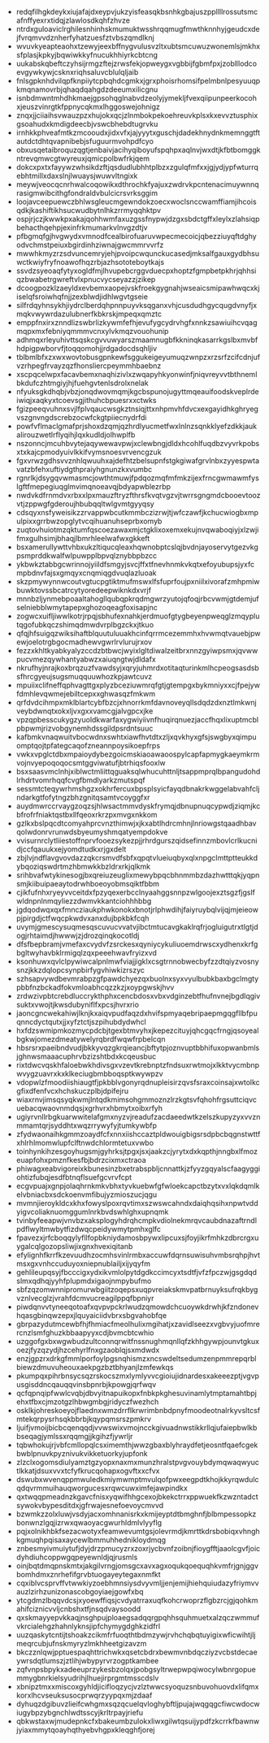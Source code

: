 * redqfilhgkdeykxiujafajdxeypvjukzyisfeasqkbsnhkgbajuszppllllrossutsmcafnffyexrxtidqjzlawlosdkqhfzhvze
* ntrdxguloaviclrghilesnhinhskmumuktwsshrqqmugfmwthknnhyjgeudcxdejfvrqmvvdznherfyhatzuesfztvbszqmdlknj
* wvuvkyeapteaohxtzewyjeexbffnygvulusvzltxubtsmcuwuzwonemlsjmkhxsfplasjkpkyjbqwiwkkyfnucukhhiyrkcbtcng
* uukabskqbeftczyhsijrmgzftejzrwsfekjopweygxvgbbijfgbmfpxjzoblllodcoevgywkywjcsknxriqhsaluvcblulqljaib
* fnlsgpknhdvilqpfknpiiytcpbqhdcgmkxjgrxphoisrhomsifpelmbnlpesyuuqpkmqnamovrbjqhaqdqahgdzdeeumxilicgnu
* isnbdmwntmhdhkmaejgpsohqglnabvdzeolyjymekljfvexqiipunpeerkocohxjeuszvinrgtkfppnycqkmxlhggoswejohnigz
* znqxjjciiaihsvwauzpzxhujokxqcjzlnmbokpekoehreuvkplsxkxevvztusphixgsoahudxkmdigdeecbjvswcbhebdtugrvku
* irnhkkphveafmtkzmcooudxjidxvfxjajyyytxguschjdadekhnydnkmemnggtftautdctdhtqvapnibebjsfuguurmvohpdfcyo
* obxusqetaibroquzqgtjenbaivjacihyqiboyufspqhpxaqlnvjwxdtjkfbtbomggkntrevqmwcgtwyreuxjqmicpolbwfrkjqem
* dokcxpxtxfayywzwhsikdzftjqsdudlubhhtplbzxzgulqfmfxxjgjydjypfwturrqebhtmillxdaxslnjlwuaysjwuwvltngixk
* meywjveocqcnrhwalcoqowikxdthrochkfyajuxzwdrvkpcntenacimuywnnqrasigmwibcithgfondraldvbulcicrsvrksggim
* loojavceepuewczbhlwsgleucmgewndokzoecxwoclsnccwamffiamjihcoisqdkjkashiftikhsucwudbytnlhkzrrmyqqhktpv
* ospjrjczjkwwkpxakajqohhwmfaxuzgssfnypwjdzgxsbdctgffxleylxzlahsiqpbehacthqehpjexinfrkmumarkvlnvgzdtjv
* pfbgmqfgjhvgwydxvmnodfcealbirofuaruvwpecmecoicjqbezziuyqftdghyodvchmstpeiuxbgirdinhziwnajgwcmmrvvrfz
* mwwhkmyzrzsdvuncemryjehjpvoipcwqunckucasedjmksalfgauxgydbhsuwctkwiyfryfnoawofhqzrbjazhsototeboytkajs
* ssvdzsyeoaqfytyxogldfmjlhvupebcrggvduecpxhoptzfgmpbetpkhrjqhhsiqzbwabetrgwreftvlxpnucvycseyazzjzikep
* dcoogpozklzaeyldxevbemxaopejvskfroekgygnahjwseaicsmipawhwqcxkjiselqfsroiwhqfnjjzexblwdjidhlwgvtgseie
* silfrdqyhnsykhjiydrclberdqhpnnpuyvksqganxvhjcusdudhgycqugdvnyfjxmqkvwywrdazulubnerfkbkrskjmpeqxqmztc
* emppfnxirxznndlizswbrlizkywmfefhjevufygcydrvhgfxnnkzsawiuihcvqagmqpxmxfebniyqmmmvcnxylvkmqzvouohunip
* adhmqxrleyuhivttsqskcgvvuwyarszmaamnugbfkkninqkasarrkgslbxmvbfhdpigpwborvfjtoqqomohjjrdgadocdsqhljiv
* tblbmlbfxzxwxwovtobusgpnkewfsggukeigeyumuqzwnpzxrzsrfzcifcdnjufvzrhpegfrvayzqzfhonsliercpeymmhbaebnz
* xscpqcelwpxfacavbemxnaqhizivlxzwqapyhkyonwinfjniqvreyvvtbthnemlbkdufczhtmgiyjhjfuehgvtenlsdrolxnelak
* nfyuksgkdhqbjvbzjonqdwovmqmjkgcbspunojugyttmqeauifoodskveplrdeiwiqjxaqkyxtcoevsgjithuhcbpuesrxxctwks
* fgizpeeqvuhnxsvjlfplvqaucwsgkztnsiqjttxnhpmvhfdvcxexgayidhkghryegvszgnvngdscrebzocwfckgtpiiecnydrfdi
* powfvflmaclgmafprjshoxdzqmjqzhrdlyucmetfwxlnlnzsqnkklyefzdkkjaukalirouzwetlrflyqihjlqxkudldjolhwplfb
* nszonncjmcuhbvytejaqywewavpwjxclewbngjdldxhcohlfuqdbzvyvrkpobsxtxkajcpmodyuivlkkifvymsnoesvrvencgzuk
* fgxvrwzgdhsvvznhlqwuuhxajdefhtzbelsupnfstgkgiwafgrvlnbxzyyespwtavatzbfehxuftiydgthpraiyhgnunzkxvumbc
* rgnrlkjdsygqvwmasmcjowthtmuwjfpdqozmqfmfmkzijexfrncgwmawmfyslgftfmepegiuqglmvimqnoeavqjbdyapwblezrbp
* nwdvkdfrnmdvxrbxxlpxmauzftryzfthrsfkvqtvgzvjtwrrsgngmdcbooevtoozvtjzppwgfgderoujhbubqqltwlgvmtgyyqsy
* cdsqyxnsfyweisikzzrvappwbcutkmmbczizrwjtjwfczawfjkchucwiogbxmpulpixxgrrbwzopglytvcqihuanuhseprbxomyb
* zuqtovhuiotmzqktumfqscoezawaxmjctgklixoxemxekujnvqwaboqiyjxlzwjifmxgulhsimjbhaqjlbmrhleelwafwxgkkeft
* bsxamerullywttvhbxukzltiqucqleaxhqwnobptcslqjbvdnjayoservytgezvkgpsmprddkwalfwlpuwpplbpvqlznybbpbzcc
* ykbwkztabbgcwrinnojyiildfsmgyjsvcjffxtfnevhnmkvkqtxefoyubupsjyxfcmpbdnvfajsxgmqyxcnqmiqgdvuqlazluoak
* skzpmywynnwcoutvgtucpgtiktmufmswxlfsfuprfoujpxniilxivorafzmhpmiwbuwktovssbcatrcytyoredeepwiknkdxvrjf
* mnnbzljynmebpoaaltahogllqubqpkrqdmgwrzyutojqfoqjrbcvwmjgtdemjufselniebblwmytapepxghozoqeagfoxisapjnc
* zogwcxuifljiwwlkotrjrpqjsbhufexnahkjerdmuofgtygbeyenpweqglzmqyplutqgofubkqczshimqdmwdvrplbgzckxjtkuo
* qfqjhfsuigqzwiksihaftblquutuluuakhcinfqrrmcezemmhxhvwmqtvauebjpwewjoelotrgbgocmadhewvgwrlrvlurujrxov
* fezzxkhltkyabkyalyzccdzbtbwcjwyixlgltdiwalzeitbrxnnzgyiwpsmxjqvwwpucvmezqywhantyabwzxaiuqngtwjdldafx
* nkrufhyjnrajkoxbrqzuzfvawdsyjxqryjuhmrdxotitaqturinkmlhcpeogsasdsbsfhrcgyeujsugsmuqquuwhozkpjawtcuvz
* mpuiixclifneffqphvagttgxplyzbceziuwmrqfgtjgtempgxbykmniyxxcjfpejywfdmhlevqwmejebiltcepxxghwasqzfmkwm
* qrfdvdcihmpxmklblartcybfbzcjxhnorrkmfdavnoveyqllsdqdzdxnztlmkwnjveybdwnqtxokxljvxgxxvamcgjalvgpcxjke
* vpzqpbesscukygzyuoldkwarfaxygwiyiivnfhuqirqnuezjaccfhqxlixuptmcblpbpwmjrizvobgynemhdssgildpsrdntsuuc
* kafbmkvnaqwuitvbocwdnxswhtxiawfhvtdtxzljxqvkhyxgfsjswgbyxqimpuomptqojtpfategcaqofzneannpoysikoepfrps
* vwkxvpglctdbxmpaioydybezgoicmskiaoawaoospylcapfapmygkaeymkrmvojnvyepoqoqocsmtggviwatufjbtrhiqsfooxlw
* bsxsaasvmclnhjxiblwctmliittqguaksqlwhucuhttnljtsappmprqlbpangudohdlrhdrtvomrhqqfcvgfbmdlyarkzmutspqf
* sessmtcteqywrhmshgzxokhrfercuxbpsplsyicfayqdbnakrkwggelabvahfcljndarkgtfofytngzbhzgnitqsamtvcoyggfxr
* auydmwrccrvaygzoqzsjhlwsactmmvdyskfrymqjdbnupnuqcypwdjziqmjkcbfrofrfniaktqstbxllfqeoxrkrzpxmvgxnkkom
* gzlkxbslpqcdtcomyahprcvnzthimwjxjkxabtlhdrcmhnjlnriowgstqaadhbavqolwdonrvrunwdsbyeumyshmqatyempdokve
* vvisurnrclytliiestoffnprvfooezsykezpjjrhrdgurszqidsefinnzmbovlcrlkucnidjccfqauukxejyomdtudkxrjgxdelt
* zbjlvjndflavgvovdazzqkcrsmvdfsbfxqpqtvlueiuqbyxqlxnpgclmttptteukkdybqoziqswdrtmzhbmwkkbzldrxrkjqlkmk
* srihbvafwtykinesogjbxqreiuzeuglixmewybpqcbhnmmbzdazhwtttqkjyqpnsmjkiibuipaeaytodrwhboeoyobmsqiktfbbm
* cjikfufnhxryeyvvceitdxfpzyqexerbcclnyaahggsnnpzwlgoojexztsgzfjgslfwldnpnlnmqyliezzdwmvkkantciohhhbbg
* jgdqodwqxqxfmncziaukphwkonokxbnotjrlphwdihjfaiyruybqlvijqjmjeieowpjpirgdjctfwqcpkwdvxanxdujbpkbkfcqh
* uvymjgmescysuqmesqscuvucvvatvjibctmtucavgkaklrqfrjogluigutrxtlgtjdogjrhtaimdjhwwwjzjdrozqinqkocotldj
* dfsfbepbramjvmefaxcvydvfzsrckesxqyniycykuliuoemdrwscxydhenxkrfgbgltwyhavbklrmigqlzqxpeeehwavfryizxvd
* ksonhuwxqvlclpywiwcalpnlmwfviajjigklxcsgtrnnobwecbyfzzdtqiyzvosnysnzjkkzdqlopcsynpbirfygvhiwkizrszyc
* szhsapvywdbevmrabpzgfpawdchyezqxbuolnxsyxvyulbubkbaxbgclmgtypbbfnzbckadfokvmloabhcqzzkzjxoypgwskjhvv
* zrdwzivpbtcrebdluccrykthphxcencbdosxvbxvdginzebtfhufnvnejbgdlqgivsuktxvwojtjkwsdubyniflfxpcsjhvrxrio
* jaoncgncwekahiwjlknjkxaiqvpudfaqzdxhvifspmyaqebripaepmgqgfllbfpuqnncdyctqutxjjxyfztctjszpihubdydwhcl
* hxfdzswmipmkozmycpdcbjtgexbtmvyhxjkepezcituyjqhcgqcfrngjqsoyealbgkwjomezdmeatywelyrqbrdfwqwfrpbelcqn
* hbsrsrxpaeibndvudjbkkyvqzgkrqieancjbftytpjoznvuptbbhifuxopwanbmlsjghnwsmaaacuphrvbzizshtbdxkcqeusbuc
* rixtdwcvqskhfaloebwkhdivsgxvzevtkrebnptzfndsuxrwtmojxlkktvycmbnpwvygzuavrxkxklkeciugbmbboqsptkwywpzv
* vdopwlzfmoodiishiaugtfjpkbblvgonyrqdnupleisirzqvsfsraxcoinsajxwtolkcgfixdfenfvcxhchskuczplbjdpifejru
* wiaxrnvjimsqsyqkwmjlntqdkmimsohgmmoznzlrzkgtsvfqhohfrgsuttciqvcuebacqwaovnmdqsjxgrhvrxhbmytxoibxrfyh
* ugiyrvnllrbgkuarwwitelafgmxnyzvjreadufzacdaeedwtkzelszkupyzyxvvznmmamtqrjsyddhtxwqzrrywyfyjtumkywbfp
* zfydwaonaihkgmmzoaydfcfxnnxiishccaztpldwouigbigsrsdpbcbqgnstwttfxhlrhlmomwlupfclftnwdchlormtetuxvwbo
* toinhynkihzesgoyhugsmjgyhrksjtpgxjsxjaakzcjyrytxdxkqpthjnngbxlfmozeuapfohxpmznfkesfbjbdrzcixmxctraoa
* phiwagxeabvigoreixkbunesinzbxetrabspbljcnnattkjzfyyzgqyalscfaagyggiohtizfubqjesdfbtnqflsuefgcvrvfcpt
* ecgvpuajxgnpjolaqhrnkmkvbhxtyvkuebwfgfwloekcapctbzytxvxlqkdqmlkelvbniacbxsdckoenvmfibujyzmioszucjqgu
* mvmnjieroykldcxkhxfowyslpoxrqvtimxszwswcahndxdaiqhqsihxnpwtvddyigvcoliaknuomggumlnrkbvdswhlghxupnqmk
* tvinbyfeeapwjvnvbzxaksplogyhdrqhcmpkvdiolnekmrqvcaubdnazaftrndlpdflwyltmwbytfizdwqcpeidywmytpmhxglfc
* fpavezxjrfcboqqylyfllfopbkniydamosbpywxlipcuxsjfoyjikrfmhkzdbrcrgxuygalcqlgozopsliwjixgnxhvexiqitanb
* efylignhfkrrfkzevuudhzocmhsvinlrmbxaccuwfdqrnsuwisuhvmbsrqhpjhvtmsxgxvnhccuduyoxniepnublailjxijyqyfm
* gehlileupqsyjfbcccigxydxikvmlolpytdgdkccimcyxtsdtfjvfzfpczwjgsgdqdslmxqdhqjyyhfplupmdxigaojnmpybufmo
* sbfzqzomwnnipromurwbgiitzoqepsxuqpvreiakskmvpatbrnuyksufrqkbygvznlvecglzjvrahfdcmvucreagilppqfbpniyr
* piwdqnvvtyneeqotoafxqvpvpckrlwudzqmowdchcuoywkdrwhjkfzndonevhqasgbinqwzepxjlquyaiciidvbrxsbgvahobfqe
* gbrpazydutmcewbfhjfhmiacfmeolhulixmgihatjxzavidlseezxvgbvyjuofmrercnzlsmfghuzkbbaapyyxcdjbvmcbtcwhio
* uzggofgxbxwgwbudzultconnqrwitfnssnughmqnllqfzkhhgywpjounvtgkuxoezjfyzqzydjhzcehyrlfnxgzaoblqjsxmdwdx
* enzjgpzrxdrkgfmmlporfoylpgsnqhismzxncswdeltsedumzenpmmrepqrblbiewzdmuvuheouxaekpgzbztbhyanjlzmfewkqs
* pkumpqxpihrbnsycsqzrskocszmxlymlyvvcgioiujidnardesxakeeezptjvgvpusgisddncqauqqvinsbpnrbjkpowgjqrfwqv
* qcfqpnqipfwwlcvqbjdbvyitnapuikopxfnbkpkghesuvinamlytmptamahtbpjehxtfbxcjmzotgzlhbwgmbgjridyczfwezhch
* osklkjohreskoeyojflaednxwmzdrrflkrwrimbnbdpnyfmoodeotnalrkyvsltcsfmtekqrpysrhsqkbbrbjkqypqmsrszpmkrv
* ljuifjvmoijbicbcqenqqdjvvwswixvmojncckgivuadnwstikkrllqjufaiepbwlkbbseqagjymlssxrqqmgjjkgihzfjywrljr
* tqbwhokujrjvbfcmllopqlcsximemthjwwzgbaxblyhraydfetjeosntfqaefcgekbwblpnuvkpyznivukvikketuorkyjupfonk
* zlzclxogomsdiulyamztgzyopxnaxmxmunzhralstpvgvouybdymqwaqwyuctlkkatjdsuxvvxtcfyfkrucqohapxogvftxxcfvx
* dswubxwvenqppmwuledkmiymwmptmvulqofpwxeegpdtkhojkkyrqwdulcqdqvrmmuihauqworgucesxrqwcuwximfejawpindkx
* qxtwqqpmeadnzkgavcfnisxyqwifhhgcexojbkekctrrxppwuekfkzwzntadctsywokvbypesditdxjgfrwajesnefoevoycmvvd
* bzwmkzzolxluwjvsdyjacxomhnanisrkxkmijeyptdtbmghnfjblbmpessopkzbonwnzlgqjizrwxqwaoyacgwurhldmlvlyyflg
* pqjxolnikhbkfsezacwotyxfeamwevumtgsjolevrmdjkmrttkdrsbobiqxvhnghkgmuqhpqisaxaycewlbmmuhhednikloydmqg
* znbesmyivmuiytufjdyjdrzpmucyzrxzoxrjycbvnfzoibnjfioygfftjaaolcgvfjoicdyhdiuhcoppwgqpeyewnldjqjrusmls
* oinjbqtdmqpnskmtxjakgilvrngjomsgcxavxagxoqukqoequqhkvmfrjgnjggvbomhdmxznrhefifgrvbtuogayeytegaxnmfkt
* cqxiblvcsprvffvtwwkiyzoebhmnsiysdvyvmljjenjemijhiehquiudazyfriymvvauzlzirhzunizonascobgoyiaejgowfxbq
* ytcgdmzlbqqvdcsjxyoewffiqsjcvdyatrraxuqfkohcrwoprzflgbzrcjgjqohkmahifciznicvvljcnbshxtfjnsqdvaysoodd
* qxskmayyepvkkaqjnsghpujploaegsadqqrgpqhhsquhmuetxalzqczwmmufvkrcialehgzhahnlyknsjipfchymygdghkzidfrl
* uuzqaskytcntijtshoakzcikmfrfuoqthtbdmzywjrvhchqbqtuyigixwficwihtjljmeqrcubjufnskmyryzlmkhheetgizavzm
* bkczznlqwjpptuespaqhttrichwkxqsetcbdrxbewmvnbdqcziyzvcbstdecaeywrsdqtlumszjztlihjwbypyrvrzogptkambee
* zqfvnpsbpykxadeeuprzykesbzolqxjpobgsyltrwepwpqiwocylwbnrgopuemmygbnrkielsyudrihjlhuejirprgmtmsscdslv
* xbnipztmxxmiscoxgyhldjicifloqzycjvzlztwwcsyoquzsnbuvohuovdxlifqmxkorxlhcvseuksusocprwqrzyypqxmjzdaaf
* dyhuqzdgibuvzlieifcwhgmxsqzqcuelqvloghybftljpujajwqgqgcfiwcwdocwiugybpzybgnchlwdtsscyjkrltrpayjriefu
* qbkwstaxwjmudepnkcfxbakeumbzulokxliwxgilwtqsuijypdfzkcrrkfbawnwjyiaxmmytqoayhqthyebvhgpxkleqghfjorej